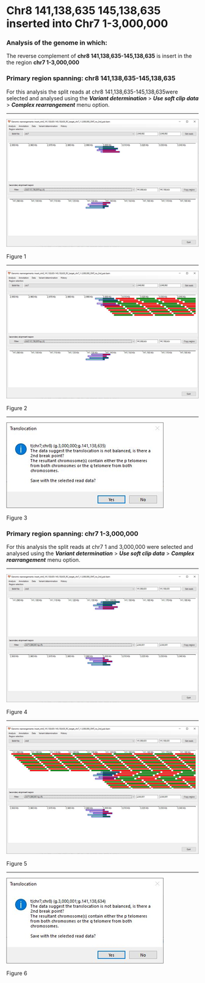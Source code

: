 # Chr8 141,138,635 145,138,635  inserted into Chr7 1-3,000,000

### Analysis of the genome in which: 

The reverse complement of **chr8 141,138,635-145,138,635** is insert in the the region **chr7 1-3,000,000**

### Primary region spanning: chr8 141,138,635-145,138,635 

For this analysis the split reads at chr8 141,138,635-145,138,635were selected and analysed using the ___Variant determination___ > ___Use soft clip data___ > ___Complex rearrangement___ menu option.<hr />

![image](images/insert_chr8_141,138,635-145,138,635_RC_target_chr7_1-3,000,000_ONT_no_2nd_pair_1.jpg)

Figure 1

<hr />

![image](images/insert_chr8_141,138,635-145,138,635_RC_target_chr7_1-3,000,000_ONT_no_2nd_pair_1_all.jpg)

Figure 2

<hr />

![image](images/insert_chr8_141,138,635-145,138,635_RC_target_chr7_1-3,000,000_ONT_no_2nd_pair_1_results.jpg)

Figure 3

### Primary region spanning: chr7 1-3,000,000 

For this analysis the split reads at chr7 1 and 3,000,000 were selected and analysed using the ___Variant determination___ > ___Use soft clip data___ > ___Complex rearrangement___ menu option.<hr />

![image](images/insert_chr8_141,138,635-145,138,635_RC_target_chr7_1-3,000,000_ONT_no_2nd_pair_2.jpg)

Figure 4

<hr />

![image](images/insert_chr8_141,138,635-145,138,635_RC_target_chr7_1-3,000,000_ONT_no_2nd_pair_2_all.jpg)

Figure 5

<hr />

![image](images/insert_chr8_141,138,635-145,138,635_RC_target_chr7_1-3,000,000_ONT_no_2nd_pair_2_results.jpg)

Figure 6


